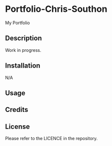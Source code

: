 # Portfolio-Chris-Southon
My Portfolio

## Description
Work in progress.
## Installation
N/A
## Usage

## Credits

## License

Please refer to the LICENCE in the repository.
